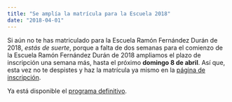 ```yaml
---
title: "Se amplía la matrícula para la Escuela 2018"
date: "2018-04-01"
---
```


Si aún no te has matriculado para la Escuela Ramón Fernández Durán de 2018, _estás de suerte_, porque a falta de dos semanas para el comienzo de la Escuela Ramón Fernández Durán de 2018 ampliamos el plazo de inscripción una semana más, hasta el próximo **domingo 8 de abril**. Así que, esta vez no te despistes y haz la matrícula ya mismo en la [página de inscripción](/inscripcion/).

Ya está disponible el [programa definitivo](/contenidos/).
